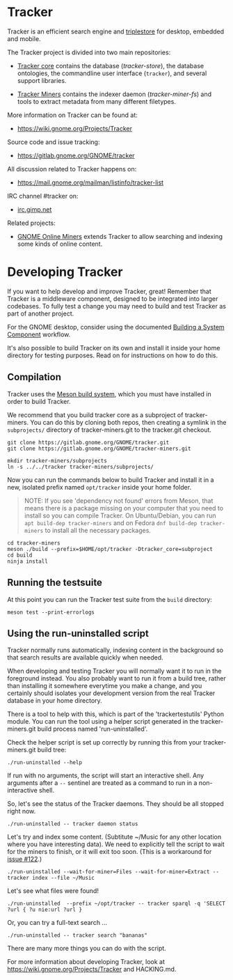 # Tracker

Tracker is an efficient search engine and
[triplestore](https://en.wikipedia.org/wiki/Triplestore) for desktop, embedded
and mobile.

The Tracker project is divided into two main repositories:

  * [Tracker core](https://gitlab.gnome.org/GNOME/tracker) contains the database
    (*tracker-store*), the database ontologies, the commandline user
    interface (`tracker`), and several support libraries.

  * [Tracker Miners](https://gitlab.gnome.org/GNOME/tracker-miners) contains
    the indexer daemon (*tracker-miner-fs*) and tools to extract metadata
    from many different filetypes.

More information on Tracker can be found at:

  * <https://wiki.gnome.org/Projects/Tracker>

Source code and issue tracking:

  * <https://gitlab.gnome.org/GNOME/tracker>

All discussion related to Tracker happens on:

  * <https://mail.gnome.org/mailman/listinfo/tracker-list>

IRC channel #tracker on:

  * [irc.gimp.net](irc://irc.gimp.net)

Related projects:

  * [GNOME Online Miners](https://gitlab.gnome.org/GNOME/gnome-online-miners/)
    extends Tracker to allow searching and indexing some kinds of online
    content.

# Developing Tracker

If you want to help develop and improve Tracker, great! Remember that Tracker
is a middleware component, designed to be integrated into larger codebases. To
fully test a change you may need to build and test Tracker as part of another
project.

For the GNOME desktop, consider using the documented [Building a System
Component](https://wiki.gnome.org/Newcomers/BuildSystemComponent) workflow.

It's also possible to build Tracker on its own and install it inside your home
directory for testing purposes.  Read on for instructions on how to do this.

## Compilation

Tracker uses the [Meson build system](http://mesonbuild.com), which you must
have installed in order to build Tracker.

We recommend that you build tracker core as a subproject of tracker-miners.
You can do this by cloning both repos, then creating a symlink in the
`subprojects/` directory of tracker-miners.git to the tracker.git checkout.

    git clone https://gitlab.gnome.org/GNOME/tracker.git
    git clone https://gitlab.gnome.org/GNOME/tracker-miners.git

    mkdir tracker-miners/subprojects
    ln -s ../../tracker tracker-miners/subprojects/

Now you can run the commands below to build Tracker and install it in a
new, isolated prefix named `opt/tracker` inside your home folder.

> NOTE: If you see 'dependency not found' errors from Meson, that means there
> is a package missing on your computer that you need to install so you can
> compile Tracker. On Ubuntu/Debian, you can run `apt build-dep tracker-miners`
> and on Fedora `dnf build-dep tracker-miners` to install all the necessary
> packages.

    cd tracker-miners
    meson ./build --prefix=$HOME/opt/tracker -Dtracker_core=subproject
    cd build
    ninja install

## Running the testsuite

At this point you can run the Tracker test suite from the `build` directory:

    meson test --print-errorlogs

## Using the run-uninstalled script

Tracker normally runs automatically, indexing content in the background so that
search results are available quickly when needed.

When developing and testing Tracker you will normally want it to run in the
foreground instead. You also probably want to run it from a build tree, rather
than installing it somewhere everytime you make a change, and you certainly
should isolates your development version from the real Tracker database in your
home directory.

There is a tool to help with this, which is part of the 'trackertestutils'
Python module.  You can run the tool using a helper script generated in the
tracker-miners.git build process named 'run-uninstalled'.

Check the helper script is set up correctly by running this from your
tracker-miners.git build tree:

    ./run-uninstalled --help

If run with no arguments, the script will start an interactive shell. Any
arguments after a `--` sentinel are treated as a command to run in a non-interactive
shell.

So, let's see the status of the Tracker daemons. They should be all stopped
right now.

    ./run-uninstalled -- tracker daemon status

Let's try and index some content. (Subtitute ~/Music for any other location
where you have interesting data). We need to explicitly tell the script to wait
for the miners to finish, or it will exit too soon. (This is a workaround for
[issue #122](https://gitlab.gnome.org/GNOME/tracker/issues/122).)

    ./run-uninstalled --wait-for-miner=Files --wait-for-miner=Extract -- tracker index --file ~/Music

Let's see what files were found!

    ./run-uninstalled  --prefix ~/opt/tracker -- tracker sparql -q 'SELECT ?url { ?u nie:url ?url }

Or, you can try a full-text search ...

    ./run-uninstalled -- tracker search "bananas"

There are many more things you can do with the script.

For more information about developing Tracker, look at
https://wiki.gnome.org/Projects/Tracker and HACKING.md.

